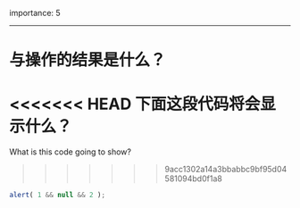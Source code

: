 importance: 5

---

# 与操作的结果是什么？

<<<<<<< HEAD
下面这段代码将会显示什么？
=======
What is this code going to show?
>>>>>>> 9acc1302a14a3bbabbc9bf95d04581094bd0f1a8

```js
alert( 1 && null && 2 );
```


